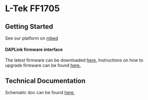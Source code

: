 # L-Tek FF1705

## Getting Started

See our platform on [mbed](https://developer.mbed.org/platforms/L-TEK-FF1705/)

#### DAPLink firmware interface

The latest firmware can be downloaded  [here.](fw/lpc11u35_ff1705_l151_if_crc.bin)
Instructions on how to upgrade firmware can be found [here.](https://developer.mbed.org/platforms/L-TEK-FF1705/#firmware-upgrade-daplink-interface)

## Technical Documentation

Schematic doc can be found [here.](hw/FF1705_v1.2.1_schematic.PDF)